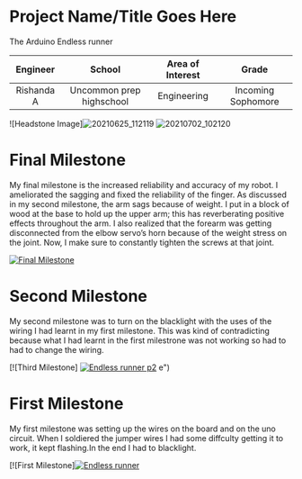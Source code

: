 ﻿# Project Name/Title Goes Here
The Arduino Endless runner 

| **Engineer** | **School** | **Area of Interest** | **Grade** |
|:--:|:--:|:--:|:--:|
| Rishanda A | Uncommon prep highschool  | Engineering | Incoming Sophomore 

![Headstone Image]![20210625_112119](https://user-images.githubusercontent.com/86113342/124282836-426c6f00-db19-11eb-8c5b-2a702ca487bd.jpg)
![20210702_102120](https://user-images.githubusercontent.com/86113342/124289046-dccfb100-db1f-11eb-9a62-3ec88faa73df.jpg)

  
# Final Milestone
My final milestone is the increased reliability and accuracy of my robot. I ameliorated the sagging and fixed the reliability of the finger. As discussed in my second milestone, the arm sags because of weight. I put in a block of wood at the base to hold up the upper arm; this has reverberating positive effects throughout the arm. I also realized that the forearm was getting disconnected from the elbow servo’s horn because of the weight stress on the joint. Now, I make sure to constantly tighten the screws at that joint. 

[![Final Milestone](https://res.cloudinary.com/marcomontalbano/image/upload/v1612573869/video_to_markdown/images/youtube--F7M7imOVGug-c05b58ac6eb4c4700831b2b3070cd403.jpg )](https://www.youtube.com/watch?v=F7M7imOVGug&feature=emb_logo "Final Milestone")

# Second Milestone
My second milestone was to turn on the blacklight with the uses of the wiring I had learnt in my first milestone. This was kind of contradicting because what I had learnt in the first milestrone was not working so had to had to change the wiring.

[![Third Milestone] [![Endless runner p2](https://res.cloudinary.com/marcomontalbano/image/upload/v1625233285/video_to_markdown/images/youtube--psbLhpZYQrA-c05b58ac6eb4c4700831b2b3070cd403.jpg)](https://youtu.be/psbLhpZYQrA "Endless runner p2") e")
# First Milestone
  

My first milestone was setting up the wires on the board and on the uno circuit. When I soldiered the jumper wires I had some diffculty getting it to work, it kept flashing.In the end I had to blacklight.

[![First Milestone][![Endless runner ](https://res.cloudinary.com/marcomontalbano/image/upload/v1624627882/video_to_markdown/images/youtube--uayA6_YEgs4-c05b58ac6eb4c4700831b2b3070cd403.jpg)](https://youtu.be/uayA6_YEgs4 "Endless runner ")
